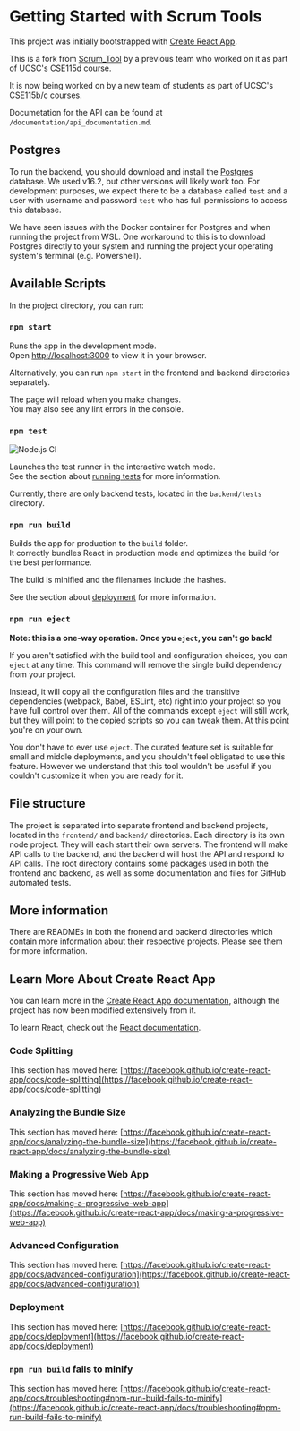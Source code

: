 # Getting Started with Scrum Tools

This project was initially bootstrapped with [Create React App](https://github.com/facebook/create-react-app).

This is a fork from [Scrum_Tool](https://github.com/SlugScrum/Scrum_Tool) by a previous team who worked on it as part of UCSC's CSE115d course.

It is now being worked on by a new team of students as part of UCSC's CSE115b/c courses.

Documetation for the API can be found at `/documentation/api_documentation.md`.

## Postgres

To run the backend, you should download and install the [Postgres](https://www.postgresql.org/) database. We used v16.2, but other versions will likely work too. For development purposes, we expect there to be a database called `test` and a user with username and password `test` who has full permissions to access this database.

We have seen issues with the Docker container for Postgres and when running the project from WSL. One workaround to this is to download Postgres directly to your system and running the project your operating system's terminal (e.g. Powershell).

## Available Scripts

In the project directory, you can run:

### `npm start`

Runs the app in the development mode.\
Open [http://localhost:3000](http://localhost:3000) to view it in your browser.

Alternatively, you can run `npm start` in the frontend and backend directories separately.

The page will reload when you make changes.\
You may also see any lint errors in the console.

### `npm test`
![Node.js Cl](https://github.com/adhocmaster/ScrumMate/actions/workflows/node.js.yml/badge.svg)

Launches the test runner in the interactive watch mode.\
See the section about [running tests](https://facebook.github.io/create-react-app/docs/running-tests) for more information.

Currently, there are only backend tests, located in the `backend/tests` directory.

### `npm run build`

Builds the app for production to the `build` folder.\
It correctly bundles React in production mode and optimizes the build for the best performance.

The build is minified and the filenames include the hashes.

See the section about [deployment](https://facebook.github.io/create-react-app/docs/deployment) for more information.

### `npm run eject`

**Note: this is a one-way operation. Once you `eject`, you can't go back!**

If you aren't satisfied with the build tool and configuration choices, you can `eject` at any time. This command will remove the single build dependency from your project.

Instead, it will copy all the configuration files and the transitive dependencies (webpack, Babel, ESLint, etc) right into your project so you have full control over them. All of the commands except `eject` will still work, but they will point to the copied scripts so you can tweak them. At this point you're on your own.

You don't have to ever use `eject`. The curated feature set is suitable for small and middle deployments, and you shouldn't feel obligated to use this feature. However we understand that this tool wouldn't be useful if you couldn't customize it when you are ready for it.

## File structure

The project is separated into separate frontend and backend projects, located in the `frontend/` and `backend/` directories. Each directory is its own node project. They will each start their own servers. The frontend will make API calls to the backend, and the backend will host the API and respond to API calls. The root directory contains some packages used in both the frontend and backend, as well as some documentation and files for GitHub automated tests.

## More information

There are READMEs in both the fronend and backend directories which contain more information about their respective projects. Please see them for more information.

## Learn More About Create React App

You can learn more in the [Create React App documentation](https://facebook.github.io/create-react-app/docs/getting-started), although the project has now been modified extensively from it.

To learn React, check out the [React documentation](https://reactjs.org/).

### Code Splitting

This section has moved here: [https://facebook.github.io/create-react-app/docs/code-splitting](https://facebook.github.io/create-react-app/docs/code-splitting)

### Analyzing the Bundle Size

This section has moved here: [https://facebook.github.io/create-react-app/docs/analyzing-the-bundle-size](https://facebook.github.io/create-react-app/docs/analyzing-the-bundle-size)

### Making a Progressive Web App

This section has moved here: [https://facebook.github.io/create-react-app/docs/making-a-progressive-web-app](https://facebook.github.io/create-react-app/docs/making-a-progressive-web-app)

### Advanced Configuration

This section has moved here: [https://facebook.github.io/create-react-app/docs/advanced-configuration](https://facebook.github.io/create-react-app/docs/advanced-configuration)

### Deployment

This section has moved here: [https://facebook.github.io/create-react-app/docs/deployment](https://facebook.github.io/create-react-app/docs/deployment)

### `npm run build` fails to minify

This section has moved here: [https://facebook.github.io/create-react-app/docs/troubleshooting#npm-run-build-fails-to-minify](https://facebook.github.io/create-react-app/docs/troubleshooting#npm-run-build-fails-to-minify)

